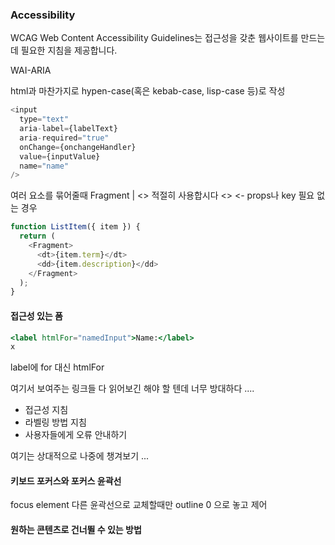 ### Accessibility 

WCAG
Web Content Accessibility Guidelines는 접근성을 갖춘 웹사이트를 만드는 데 필요한 지침을 제공합니다.


WAI-ARIA 

html과 마찬가지로 hypen-case(혹은 kebab-case, lisp-case 등)로 작성
```js
<input
  type="text"
  aria-label={labelText}
  aria-required="true"
  onChange={onchangeHandler}
  value={inputValue}
  name="name"
/>

```

여러 요소를 묶어줄때 Fragment | <> 적절히 사용합시다 <> <- props나 key 필요 없는 경우 

```js
function ListItem({ item }) {
  return (
    <Fragment>
      <dt>{item.term}</dt>
      <dd>{item.description}</dd>
    </Fragment>
  );
}

```
#### 접근성 있는 폼 

```jsx
<label htmlFor="namedInput">Name:</label>
x


```
label에 for 대신 htmlFor 


여기서 보여주는 링크들 다 읽어보긴 해야 할 텐데 너무 방대하다 .... 
- 접근성 지침 
- 라벨링 방법 지침
- 사용자들에게 오류 안내하기 

여기는 상대적으로 나중에 챙겨보기 ... 

#### 키보드 포커스와 포커스 윤곽선

focus element 다른 윤곽선으로 교체할때만 outline 0 으로 놓고 제어 

#### 원하는 콘텐츠로 건너뛸 수 있는 방법